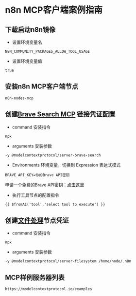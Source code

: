 # n8n MCP客户端案例指南

## 下载启动n8n镜像
- 设置环境变量名
```
N8N_COMMUNITY_PACKAGES_ALLOW_TOOL_USAGE
```
- 设置环境变量值
```
true
```

## 安装n8n MCP客户端节点
```
n8n-nodes-mcp
```

## 创建[Brave Search MCP](https://github.com/modelcontextprotocol/servers/tree/main/src/brave-search) 链接凭证配置

- command 安装指令
```
npx
```
- arguments 安装参数
```
-y @modelcontextprotocol/server-brave-search
```
- Environments 环境变量，切换到 Expression 表达式模式
```
BRAVE_API_KEY=你的Brave API密钥
```

申请一个免费的Brave API密钥：[点击这里](https://brave.com/search/api/)


- 执行工具节点的配置指令
```
{{ $fromAI('tool','select tool to execute') }}
```

## 创建[文件处理](https://github.com/modelcontextprotocol/servers/tree/main/src/filesystem)节点凭证

- command 安装指令
```
npx
```
- arguments 安装参数
```
-y @modelcontextprotocol/server-filesystem /home/node/.n8n
```

## MCP样例服务器列表
```
https://modelcontextprotocol.io/examples
```